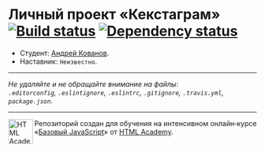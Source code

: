 # Личный проект «Кекстаграм» [![Build status][travis-image]][travis-url] [![Dependency status][dependency-image]][dependency-url]

* Студент: [Андрей Кованов](https://up.htmlacademy.ru/javascript/4/user/63294).
* Наставник: `Неизвестно`.

---

_Не удаляйте и не обращайте внимание на файлы:_<br>
_`.editorconfig`, `.eslintignore`, `.eslintrc`, `.gitignore`, `.travis.yml`, `package.json`._

---

<a href="https://htmlacademy.ru/intensive/javascript"><img align="left" width="50" height="50" title="HTML Academy" src="https://up.htmlacademy.ru/static/img/intensive/javascript/logo-for-github.svg"></a>

Репозиторий создан для обучения на интенсивном онлайн‑курсе «[Базовый JavaScript](https://htmlacademy.ru/intensive/javascript)» от [HTML Academy](https://htmlacademy.ru).

[travis-image]: https://travis-ci.org/htmlacademy-javascript/63294-kekstagram.svg?branch=master
[travis-url]: https://travis-ci.org/htmlacademy-javascript/63294-kekstagram
[dependency-image]: https://david-dm.org/htmlacademy-javascript/63294-kekstagram.svg?style=flat-square
[dependency-url]: https://david-dm.org/htmlacademy-javascript/63294-kekstagram
